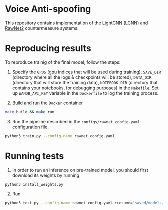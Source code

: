 # Voice Anti-spoofing

This repository contains implementation of the [LightCNN (LCNN)](https://arxiv.org/abs/1511.02683) and [RawNet2](https://arxiv.org/abs/2011.01108) countermeasure systems.

# Reproducing results
To reproduce trainig of the final model, follow the steps:

1. Specify the `GPUS` (gpu indices that will be used during training), `SAVE_DIR` (directory where all the logs & checkpoints will be stored), `DATA_DIR` (directory that will store the training data), `NOTEBOOK_DIR` (directory that contains your notebooks, for debugging purposes) in the `Makefile`. Set up `WANDB_API_KEY` variable in the `Dockerfile` to log the training process.

2. Build and run the `Docker` container
```bash
make build && make run
```

3. Run the pipeline described in the `configs/rawnet_config.yaml` configuration file.
```bash
python3 train.py --config-name rawnet_config.yaml
```

# Running tests
1. In order to run an inference on pre-trained model, you should first download its weights by running
```bash
python3 install_weights.py
```

2. Run
```bash
python3 test.py --config-name rawnet_config.yaml +resume="saved/models/final/weight.pth"
```
